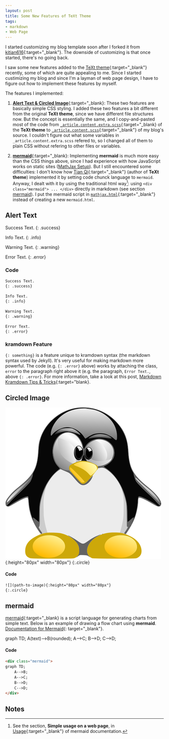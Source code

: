 ```yaml
---
layout: post
title: Some New Features of TeXt Theme
tags: 
- markdown
- Web Page
---
```



I started customizing my blog template soon after I forked it from [kitian616](https://github.com/kitian616/jekyll-TeXt-theme/){:target="_blank"}. The downside of customizing is that once started, there's no going back. 
<!--more-->

I saw some new features added to the [TeXt theme](https://tianqi.name/jekyll-TeXt-theme/){:target="_blank"} recently, some of which are quite appealing to me. Since I started custimizing my blog and since I'm a layman of web page design, I have to figure out how to implement these features by myself. 

The features I implemented:

1. [**Alert Text & Circled Image**](https://tianqi.name/jekyll-TeXt-theme/test/2017/08/08/additional-styles.html){:target="_blank}: These two features are basically simple CSS styling. I added these two features a bit different from the original **TeXt theme**, since we have different file structures now. But the concept is essentially the same, and I copy-and-pasted most of the code from [`_article.content.extra.scss`](https://github.com/kitian616/jekyll-TeXt-theme/blob/master/_sass/components/_article.content.extra.scss){:target="_blank} of the **TeXt theme** to [`_article.content.scss`](https://github.com/liao961120/liao961120.github.io/blob/master/_sass/components/_article.content.scss){:target="_blank"} of my blog's source. I couldn't figure out what some variables in `_article.content.extra.scss` refered to, so I changed all of them to plain CSS without refering to other files or variables.


2. [**mermaid**](https://tianqi.name/jekyll-TeXt-theme/test/2017/06/06/mermaid.html){:target="_blank}: Implementing **mermaid** is much more easy than the CSS things above, since I had experience with how JavaScript works on static sites ([MathJax Setup](https://liao961120.github.io/2018/01/27/mathjax.html)). But I still encountered some difficulties: I don't know how [Tian Qi](https://github.com/kitian616){:target="_blank"} (author of **TeXt theme**) implemented it by setting code chunck language to `mermaid`. Anyway, I dealt with it by using the traditional html way[^mermaid]: using `<div class="mermaid"> ... </div>` directly in markdown (see section [mermaid](#mermaid)). I put the mermaid script in [`mathjax.html`](https://github.com/liao961120/liao961120.github.io/blob/master/_includes/utils/mathjax.html){:target="_blank"} instead of creating a new `mermaid.html`.

## Alert Text

Success Text.
{: .success}

Info Text.
{: .info}

Warning Text.
{: .warning}

Error Text.
{: .error}

### Code

```kramdown
Success Text.
{: .success}

Info Text.
{: .info}

Warning Text.
{: .warning}

Error Text.
{: .error}
```

### kramdown Feature

`{: something}` is a feature unique to kramdown syntax (the markdown syntax used by Jekyll). It's very useful for making markdown more powerful. The code (e.g. `{: .error}` above) works by attaching the class, `error` to the paragraph right above it (e.g. the paragraph, `Error Text.`, above `{: .error}`. For more information, take a look at this post, [Markdown Kramdown Tips & Tricks](https://about.gitlab.com/2016/07/19/markdown-kramdown-tips-and-tricks/#classes-ids-and-attributes){:target="blank}.


## Circled Image

![](/assets/images/tux.png){:height="80px" width="80px"}
{:.circle}

#### Code
```kramdown
![](path-to-image){:height="80px" width="80px"} 
{:.circle}
```

## mermaid

[mermaid](https://github.com/knsv/mermaid){:target="_blank} is a script language for generating charts from simple text. Below is an example of drawing a flow chart using **mermaid**. [Documentation for Mermaid](https://mermaidjs.github.io){: target="_blank"}.

<div class="mermaid">
graph TD;
    A(text)-->B(rounded);
    A-->C;
    B-->D;
    C-->D;
</div>


#### Code

```html
<div class="mermaid">
graph TD;
    A-->B;
    A-->C;
    B-->D;
    C-->D;
</div>
```

## Notes

[^mermaid]: See the section, **Simple usage on a web page**, in [Usage](https://mermaidjs.github.io/usage.html){:target="_blank"} of mermaid documentation.

